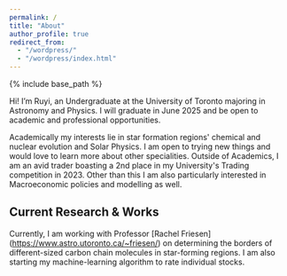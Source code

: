 ```yaml
---
permalink: /
title: "About"
author_profile: true
redirect_from: 
  - "/wordpress/"
  - "/wordpress/index.html"
---
```


{% include base_path %}

Hi! I’m Ruyi, an Undergraduate at the University of Toronto majoring in Astronomy and Physics. I will graduate in June 2025 and be open to academic and professional opportunities.

Academically my interests lie in star formation regions' chemical and nuclear evolution and Solar Physics. I am open to trying new things and would love to learn more about other specialities. Outside of Academics, I am an avid trader boasting a 2nd place in my University's Trading competition in 2023. Other than this I am also particularly interested in Macroeconomic policies and modelling as well.


## Current Research & Works
Currently, I am working with Professor [Rachel Friesen] (https://www.astro.utoronto.ca/~friesen/) on determining the borders of different-sized carbon chain molecules in star-forming regions. I am also starting my machine-learning algorithm to rate individual stocks.

